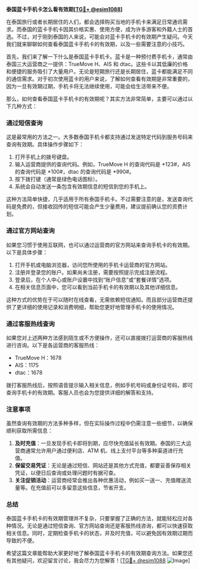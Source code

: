**泰国蓝卡手机卡怎么看有效期[[TG💪+ @esim1088](https://t.me/s/esim1088)]**

在泰国旅行或者长期居住的人们，都会选择购买当地的手机卡来满足日常通讯需求。而泰国的蓝卡手机卡因其价格实惠、使用方便，成为许多游客和外籍人士的首选。不过，对于刚到泰国的人来说，可能会对蓝卡手机卡的有效期产生疑问。今天我们就来聊聊如何查看泰国蓝卡手机卡的有效期，以及一些需要注意的小技巧。

首先，我们来了解一下什么是泰国蓝卡手机卡。蓝卡是一种预付费手机卡，通常由泰国三大运营商之一提供：TrueMove H、AIS 和 dtac。这些卡以其低廉的价格和便捷的服务吸引了大量用户。无论是短期旅行还是长期居住，蓝卡都能满足不同的通信需求。对于初次使用蓝卡的用户来说，了解如何查看有效期是非常重要的，因为一旦有效期过期，手机卡将无法继续使用，可能会给生活带来不便。

那么，如何查看泰国蓝卡手机卡的有效期呢？其实方法非常简单，主要可以通过以下几种方式：

### **通过短信查询**
这是最常用的方法之一。大多数泰国手机卡都支持通过发送特定代码到服务号码来查询有效期。具体操作步骤如下：
1. 打开手机上的拨号键盘。
2. 输入运营商提供的查询代码。例如，TrueMove H 的查询代码是 *123#，AIS 的查询代码是 *100#，dtac 的查询代码是 *990#。
3. 按下拨打键（通常是绿色电话图标）。
4. 系统会自动发送一条包含有效期信息的短信到您的手机上。

这种方法简单快捷，几乎适用于所有泰国手机卡。不过需要注意的是，发送查询代码是免费的，但接收回传的短信可能会产生少量费用，建议提前确认您的资费计划。

### **通过官方网站查询**
如果您习惯于使用互联网，也可以通过运营商的官方网站来查询手机卡的有效期。以下是具体步骤：
1. 打开手机或电脑浏览器，访问您所使用的手机卡运营商的官方网站。
2. 注册并登录您的账户。如果尚未注册，需要按照提示完成注册流程。
3. 登录后，在个人中心或账户设置中找到“账户信息”或“套餐详情”选项。
4. 在相关信息页面中，您可以看到当前手机卡的有效期以及其他详细信息。

这种方式的优势在于可以随时在线查看，无需依赖短信通知。而且部分运营商还提供了更详细的使用记录和消费明细，帮助您更好地管理手机卡的使用情况。

### **通过客服热线查询**
如果您对上述两种方法感到陌生或不方便操作，还可以直接拨打运营商的客服热线进行咨询。以下是各运营商的客服热线：
- TrueMove H：1678
- AIS：1175
- dtac：1678

拨打客服热线后，按照语音提示输入相关信息，例如手机号码或身份证号码，即可查询手机卡的有效期。客服人员也会为您提供详细的解答和支持。

### **注意事项**
虽然查询有效期的方法多种多样，但在实际操作过程中仍需注意一些细节，以确保顺利获取所需信息：
1. **及时充值**：一旦发现手机卡即将到期，应尽快充值延长有效期。泰国的三大运营商通常允许用户通过便利店、ATM 机、线上支付平台等多种渠道进行充值。
2. **保留交易凭证**：无论是通过短信、网站还是其他方式充值，都要妥善保存相关凭证，以便日后查询或处理问题时有据可查。
3. **关注促销活动**：运营商经常会推出各种优惠活动，例如买一送一、充值赠送流量等。在充值前可以多留意这些信息，节省开支。

### **总结**
泰国蓝卡手机卡的有效期管理并不复杂，只要掌握了正确的方法，就能轻松应对各种情况。无论是通过短信查询、官方网站查询还是客服热线咨询，都可以快速获取相关信息。同时，定期检查手机卡的状态，并及时充值，可以避免因有效期过期而导致的不便。

希望这篇文章能帮助大家更好地了解泰国蓝卡手机卡的有效期查询方法。如果您还有其他疑问，欢迎留言讨论，我会尽力为您解答！[[TG💪+ @esim1088](https://t.me/s/esim1088) ![Image](https://i.postimg.cc/4NQfJmqS/Snipaste-2025-05-13-00-14-12.png)]